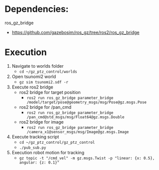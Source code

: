 # Dependencies:

ros_gz_bridge
- https://github.com/gazebosim/ros_gz/tree/ros2/ros_gz_bridge


# Execution
1. Navigate to worlds folder
   - `cd ~/gz_ptz_control/worlds`
2. Open tsunomi2 world
   - `gz sim tsunomi2.sdf -r`
3. Execute ros2 bridge
   - ros2 bridge for target position
     - `ros2 run ros_gz_bridge parameter_bridge /model/target/pose@geometry_msgs/msg/Pose@gz.msgs.Pose`
   - ros2 bridge for /pan_cmd
     - `ros2 run ros_gz_bridge parameter_bridge /pan_cmd@std_msgs/msg/Float64@gz.msgs.Double`
   - ros2 bridge for image
     - `ros2 run ros_gz_bridge parameter_bridge /camera_x1@sensor_msgs/msg/Image@gz.msgs.Image`
4. Execute tracking script
   - `cd ~/gz_ptz_control/gz_ptz_control`
   - `./pub_sub.py`
5. Execution robot motion for tracking
   - `gz topic -t "/cmd_vel" -m gz.msgs.Twist -p "linear: {x: 0.5}, angular: {z: 0.1}"`
